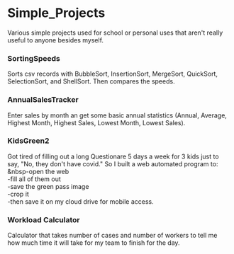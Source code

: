 # Simple_Projects
Various simple projects used for school or personal uses that aren't really useful to anyone besides myself.

### SortingSpeeds 
Sorts csv records with BubbleSort, InsertionSort, MergeSort, QuickSort, SelectionSort, and ShellSort. Then compares the speeds.

### AnnualSalesTracker
Enter sales by month an get some basic annual statistics (Annual, Average, Highest Month, Highest Sales, Lowest Month, Lowest Sales).

### KidsGreen2
Got tired of filling out a long Questionare 5 days a week for 3 kids just to say, "No, they don't have covid." So I built a web automated program to:<br/>
  &nbsp-open the web<br/>
  -fill all of them out<br/>
  -save the green pass image<br/>
  -crop it<br/>
  -then save it on my cloud drive for mobile access.<br/>

### Workload Calculator
Calculator that takes number of cases and number of workers to tell me how much time it will take for my team to finish for the day.
